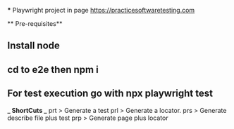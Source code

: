 **\*** Playwright project in page https://practicesoftwaretesting.com

** Pre-requisites**

## Install node

## cd to e2e then npm i

## For test execution go with npx playwright test

**_ ShortCuts _**
prt > Generate a test
prl > Generate a locator.
prs > Generate describe file plus test
prp > Generate page plus locator
